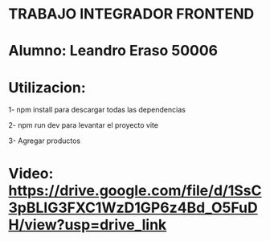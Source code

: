 # TRABAJO INTEGRADOR FRONTEND

# Alumno: Leandro Eraso 50006

# Utilizacion:

1- npm install para descargar todas las dependencias

2- npm run dev para levantar el proyecto vite

3- Agregar productos

# Video: https://drive.google.com/file/d/1SsC3pBLIG3FXC1WzD1GP6z4Bd_O5FuDH/view?usp=drive_link